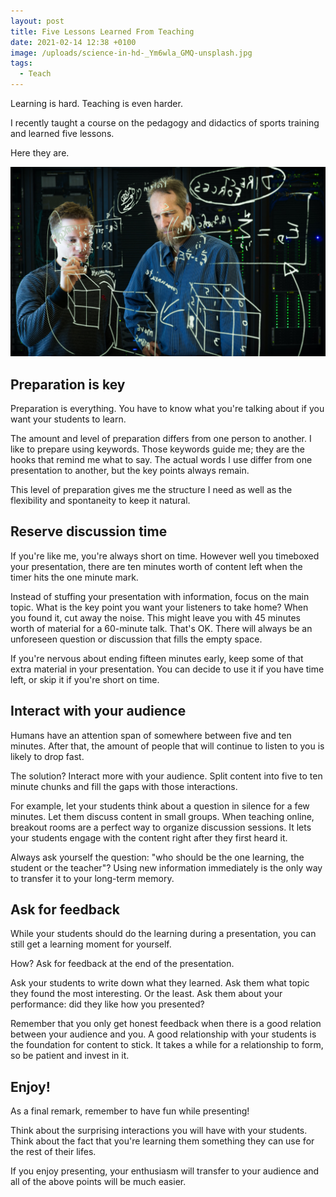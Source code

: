 ```yaml
---
layout: post
title: Five Lessons Learned From Teaching
date: 2021-02-14 12:38 +0100
image: /uploads/science-in-hd-_Ym6wla_GMQ-unsplash.jpg
tags:
  - Teach
---
```


Learning is hard. Teaching is even harder.

I recently taught a course on the pedagogy and didactics of sports training and learned five lessons.

Here they are.

![Five lessons learned from teaching](/uploads/science-in-hd-_Ym6wla_GMQ-unsplash.jpg)

## Preparation is key
Preparation is everything. You have to know what you're talking about if you want your students to learn.

The amount and level of preparation differs from one person to another. I like to prepare using keywords. Those keywords guide me; they are the hooks that remind me what to say. The actual words I use differ from one presentation to another, but the key points always remain.

This level of preparation gives me the structure I need as well as the flexibility and spontaneity to keep it natural.

## Reserve discussion time
If you're like me, you're always short on time. However well you timeboxed your presentation, there are ten minutes worth of content left when the timer hits the one minute mark.

Instead of stuffing your presentation with information, focus on the main topic. What is the key point you want your listeners to take home? When you found it, cut away the noise. This might leave you with 45 minutes worth of material for a 60-minute talk. That's OK. There will always be an unforeseen question or discussion that fills the empty space.

If you're nervous about ending fifteen minutes early, keep some of that extra material in your presentation. You can decide to use it if you have time left, or skip it if you're short on time.

## Interact with your audience
Humans have an attention span of somewhere between five and ten minutes. After that, the amount of people that will continue to listen to you is likely to drop fast.

The solution? Interact more with your audience. Split content into five to ten minute chunks and fill the gaps with those interactions.

For example, let your students think about a question in silence for a few minutes. Let them discuss content in small groups. When teaching online, breakout rooms are a perfect way to organize discussion sessions. It lets your students engage with the content right after they first heard it.

Always ask yourself the question: "who should be the one learning, the student or the teacher"? Using new information immediately is the only way to transfer it to your long-term memory.

## Ask for feedback
While your students should do the learning during a presentation, you can still get a learning moment for yourself.

How? Ask for feedback at the end of the presentation.

Ask your students to write down what they learned. Ask them what topic they found the most interesting. Or the least. Ask them about your performance: did they like how you presented?

Remember that you only get honest feedback when there is a good relation between your audience and you. A good relationship with your students is the foundation for content to stick. It takes a while for a relationship to form, so be patient and invest in it.

## Enjoy!
As a final remark, remember to have fun while presenting!

Think about the surprising interactions you will have with your students. Think about the fact that you're learning them something they can use for the rest of their lifes.

If you enjoy presenting, your enthusiasm will transfer to your audience and all of the above points will be much easier.